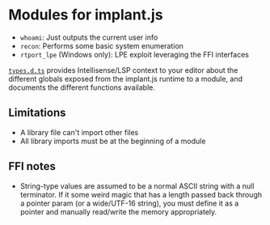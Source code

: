 # Modules for implant.js

- `whoami`: Just outputs the current user info
- `recon`: Performs some basic system enumeration
- `rtport_lpe` (Windows only): LPE exploit leveraging the FFI interfaces

[`types.d.ts`](types.d.ts) provides Intellisense/LSP context to your editor about the different globals exposed from the implant.js runtime to a module, and documents the different functions available.

## Limitations

- A library file can't import other files
- All library imports must be at the beginning of a module

## FFI notes

- String-type values are assumed to be a normal ASCII string with a null terminator. If it some weird magic that has a length passed back through a pointer param (or a wide/UTF-16 string), you must define it as a pointer and manually read/write the memory appropriately.